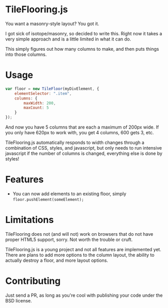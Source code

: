 TileFlooring.js
===============
You want a masonry-style layout? You got it.

I got sick of isotope/masonry, so decided to write this. Right now it takes a very simple approach and is a little limited in what it can do.

This simply figures out how many columns to make, and then puts things into those columns.

Usage
=====
```javascript
var floor = new TileFloor(myDivElement, {
    elementSelector: ".item",
    columns: {
        maxWidth: 200,
        maxCount: 5
    }
});
```
And now you have 5 columns that are each a maximum of 200px wide. If you only have 620px to work with, you get 4 columns, 600 gets 3, etc.

TileFlooring.js automatically responds to width changes through a combination of CSS, styles, and javascript, but only needs to run intensive javascript if the number of columns is changed, everything else is done by styles!

Features
========
- You can now add elements to an existing floor, simply `floor.pushElement(someElement);`

Limitations
===========
TileFlooring does not (and will not) work on browsers that do not have proper HTML5 support, sorry. Not worth the trouble or cruft.

TileFlooring.js is a young project and not all features are implemented yet. There are plans to add more options to the column layout, the ability to actually destroy a floor, and more layout options.

Contributing
============
Just send a PR, as long as you're cool with publishing your code under the BSD license.